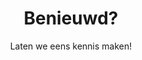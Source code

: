 ---
title: Benieuwd?
subtitle: Laten we eens kennis maken!
intro: Heb je een concrete opdracht of een vraagstuk waar je hulp bij nodig hnebt, of wil je gewoon een keer kennis maken? Ik ben altijd in voor een kop thee om te kijken of we iets voor elkaar kunnen betekenen!

expandedTitle: Neem contact met me op

adresLabel: adres
kvkLabel: Kamer van Koophandel
btwLabel: BTW nummer
bankLabel: Bank

callbackLabel: Wil je graag dat ik je bel?
callback: Neem gerust contact op met het onderstaande formulier! Een sms, whatsapp-bericht of een <i>direct message</i> op social media bereikt me ook!

contactLabel: Of wil je liever zelf contact opnemen?
emailLabel: E-mail
wetransferLabel: Grote bestanden?
wetransfer: Stuur ze me via WeTransfer!
wetransfermessage: Bij%20vragen%20kun%20je%20me%20bereiken%20op%20telefoonnummer%20...%20.%20Mijn%20naam%20is%20...

phoneLabel: Telefoon
socialLabel: Volg mij ook op social media

by: door

published: true
visible: false
---